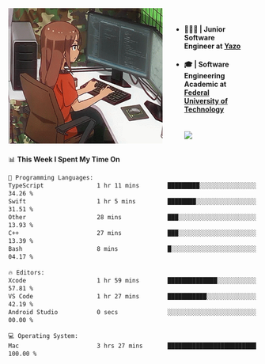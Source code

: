 
<body >
  <div style="display: flex; width: auto; margin-right: 30px ">
    <img align="right" width="312" height="274" style="padding-right:20px; " src="assets/umiko.gif" alt="Computer man" />
    <ul style="flex: 1;">
      <li><h4>🧑🏽‍💻 | Junior Software Engineer at <a href="https://www.yazo.com.br/">Yazo</a></h4></li>
      <li><h4>🎓 | Software Engineering Academic at <a href="http://www.utfpr.edu.br/">Federal University of Technology</a></h4></li>
      <br/>
      <a href="https://skillicons.dev">
        <img src="https://skillicons.dev/icons?i=ts,react,go,swift,c,ts,postgres,nodejs,js,heroku,gradle,firebase,flutter,docker,aws,java,redis,adonis&theme=light&&perline=6 " />
      </a>
    </ul>  
    <br/>
  </div>
</body>


<!--START_SECTION:waka-->
📊 **This Week I Spent My Time On** 

```text
💬 Programming Languages: 
TypeScript               1 hr 11 mins        █████████░░░░░░░░░░░░░░░░   34.26 % 
Swift                    1 hr 5 mins         ████████░░░░░░░░░░░░░░░░░   31.51 % 
Other                    28 mins             ███░░░░░░░░░░░░░░░░░░░░░░   13.93 % 
C++                      27 mins             ███░░░░░░░░░░░░░░░░░░░░░░   13.39 % 
Bash                     8 mins              █░░░░░░░░░░░░░░░░░░░░░░░░   04.17 % 

🔥 Editors: 
Xcode                    1 hr 59 mins        ██████████████░░░░░░░░░░░   57.81 % 
VS Code                  1 hr 27 mins        ███████████░░░░░░░░░░░░░░   42.19 % 
Android Studio           0 secs              ░░░░░░░░░░░░░░░░░░░░░░░░░   00.00 % 

💻 Operating System: 
Mac                      3 hrs 27 mins       █████████████████████████   100.00 % 
```


<!--END_SECTION:waka-->

<!--
**danielr0d/danielr0d** is a ✨ _special_ ✨ repository because its `README.md` (this file) appears on your GitHub profile.

Here are some ideas to get you started:

- 🔭 I’m currently working on ...
- 🌱 I’m currently learning ...
- 👯 I’m looking to collaborate on ...
- 🤔 I’m looking for help with ...
- 💬 Ask me about ...
- 📫 How to reach me: ...
- 😄 Pronouns: ...
- ⚡ Fun fact: ...
-->
